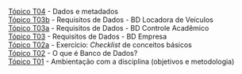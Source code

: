 [Tópico T04](./topico-04.md) - Dados e metadados<br>
[Tópico T03b](./topico-03b.md)  - Requisitos de Dados - BD Locadora de Veículos<br>
[Tópico T03a](./topico-03a.md)  - Requisitos de Dados - BD Controle Acadêmico<br>
[Tópico T03](./topico-03.md)  - Requisitos de Dados - BD Empresa<br>
[Tópico T02a](./topico-02a.md) - Exercício: _Checklist_ de conceitos básicos<br>
[Tópico T02](./topico-02.md) - O que é Banco de Dados?<br>
[Tópico T01](./topico-01.md) - Ambientação com a disciplina (objetivos e metodologia)<br>
